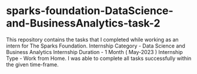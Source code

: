 # sparks-foundation-DataScience-and-BusinessAnalytics-task-2
This repository contains the tasks that I completed while working as an intern for The Sparks Foundation.  Internship Category - Data Science and Business Analytics Internship Duration - 1 Month ( May-2023 ) Internship Type - Work from Home. I was able to complete all tasks successfully within the given time-frame.
